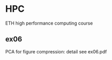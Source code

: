 # HPC
ETH high performance computing course

## ex06 ##

PCA for figure compression: detail see ex06.pdf



